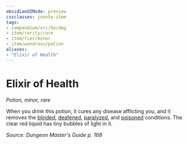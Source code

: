 ```yaml
---
obsidianUIMode: preview
cssclasses: json5e-item
tags:
- compendium/src/5e/dmg
- item/rarity/rare
- item/tier/minor
- item/wondrous/potion
aliases: 
- "Elixir of Health"
---
```

# Elixir of Health
*Potion, minor, rare*  


When you drink this potion, it cures any disease afflicting you, and it removes the [blinded](2-Mechanics/CLI/rules/conditions.md#Blinded), [deafened](2-Mechanics/CLI/rules/conditions.md#Deafened), [paralyzed](2-Mechanics/CLI/rules/conditions.md#Paralyzed), and [poisoned](2-Mechanics/CLI/rules/conditions.md#Poisoned) conditions. The clear red liquid has tiny bubbles of light in it.

*Source: Dungeon Master's Guide p. 168*